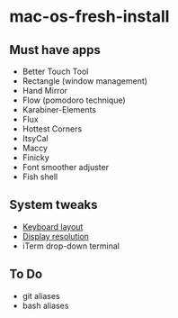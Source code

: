 # mac-os-fresh-install

## Must have apps
- Better Touch Tool
- Rectangle (window management)
- Hand Mirror
- Flow (pomodoro technique)
- Karabiner-Elements
- Flux
- Hottest Corners
- ItsyCal
- Maccy
- Finicky
- Font smoother adjuster
- Fish shell

## System tweaks
- [Keyboard layout](https://github.com/tonsky/Universal-Layout)
- [Display resolution](https://tonsky.me/blog/monitors/)
- iTerm drop-down terminal

## To Do
- git aliases
- bash aliases